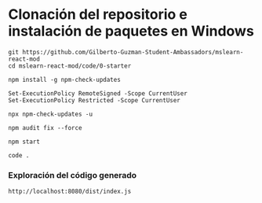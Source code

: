# Clonación del repositorio e instalación de paquetes en Windows

    git https://github.com/Gilberto-Guzman-Student-Ambassadors/mslearn-react-mod
    cd mslearn-react-mod/code/0-starter

    npm install -g npm-check-updates

    Set-ExecutionPolicy RemoteSigned -Scope CurrentUser
    Set-ExecutionPolicy Restricted -Scope CurrentUser

    npx npm-check-updates -u

    npm audit fix --force

    npm start

    code .

### Exploración del código generado

    http://localhost:8080/dist/index.js
